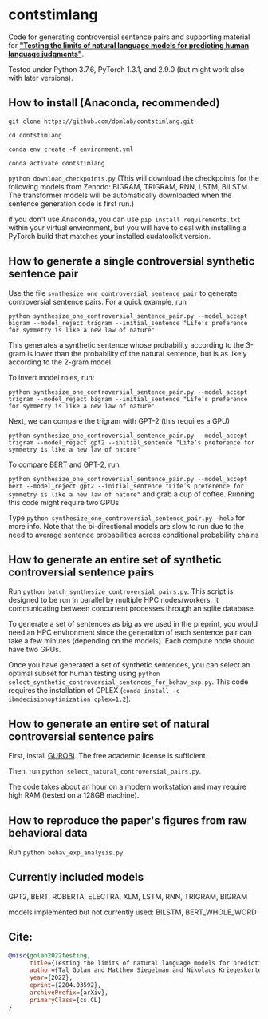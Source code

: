 # contstimlang
Code for generating controversial sentence pairs and supporting material for **["Testing the limits of natural language models for predicting human language judgments"](http://arxiv.org/abs/2204.03592)**.

Tested under Python 3.7.6, PyTorch 1.3.1, and 2.9.0 (but might work also with later versions).

## How to install (Anaconda, recommended)

```git clone https://github.com/dpmlab/contstimlang.git```

```cd contstimlang```

```conda env create -f environment.yml```

```conda activate contstimlang```

```python download_checkpoints.py```
(This will download the checkpoints for the following models from Zenodo: BIGRAM, TRIGRAM, RNN, LSTM, BILSTM. The transformer models will be automatically downloaded when the sentence generation code is first run.)

if you don't use Anaconda, you can use ```pip install requirements.txt``` within your virtual environment, but you will have to deal with installing a PyTorch build that matches your installed cudatoolkit version.

## How to generate a single controversial synthetic sentence pair
Use the file `synthesize_one_controversial_sentence_pair` to generate controversial sentence pairs. For a quick example, run

```python synthesize_one_controversial_sentence_pair.py --model_accept bigram --model_reject trigram --initial_sentence "Life’s preference for symmetry is like a new law of nature"```

This generates a synthetic sentence whose probability according to the 3-gram is lower than the probability of the natural sentence, but is as likely according to the 2-gram model.

To invert model roles, run:

```python synthesize_one_controversial_sentence_pair.py --model_accept trigram --model_reject bigram --initial_sentence "Life’s preference for symmetry is like a new law of nature"```

Next, we can compare the trigram with GPT-2 (this requires a GPU)

```python synthesize_one_controversial_sentence_pair.py --model_accept trigram --model_reject gpt2 --initial_sentence "Life’s preference for symmetry is like a new law of nature"```

To compare BERT and GPT-2, run 

```python synthesize_one_controversial_sentence_pair.py --model_accept bert --model_reject gpt2 --initial_sentence "Life’s preference for symmetry is like a new law of nature"```
and grab a cup of coffee. Running this code might require two GPUs.

Type `python synthesize_one_controversial_sentence_pair.py -help` for more info. Note that the bi-directional models are slow to run due to the need to average sentence probabilities across conditional probability chains

## How to generate an entire set of synthetic controversial sentence pairs
Run `python batch_synthesize_controversial_pairs.py`. This script is designed to be run in parallel by multiple HPC nodes/workers. It communicating between concurrent processes through an sqlite database.

To generate a set of sentences as big as we used in the preprint, you would need an HPC environment since the generation of each sentence pair can take a few minutes (depending on the models). Each compute node should have two GPUs.

Once you have generated a set of synthetic sentences, you can select an optimal subset for human testing using
`python select_synthetic_controversial_sentences_for_behav_exp.py`. This code requires the installation of CPLEX (`conda install -c ibmdecisionoptimization cplex=1.2`).

## How to generate an entire set of natural controversial sentence pairs
First, install [GUROBI](https://www.gurobi.com/). The free academic license is sufficient.

Then, run `python select_natural_controversial_pairs.py`.

The code takes about an hour on a modern workstation and may require high RAM (tested on a 128GB machine).

## How to reproduce the paper's figures from raw behavioral data
Run `python behav_exp_analysis.py`.

## Currently included models
GPT2, BERT, ROBERTA, ELECTRA, XLM, LSTM, RNN, TRIGRAM, BIGRAM

models implemented but not currently used: BILSTM, BERT_WHOLE_WORD

## Cite:
```bibtex
@misc{golan2022testing,
      title={Testing the limits of natural language models for predicting human language judgments}, 
      author={Tal Golan and Matthew Siegelman and Nikolaus Kriegeskorte and Christopher Baldassano},
      year={2022},
      eprint={2204.03592},
      archivePrefix={arXiv},
      primaryClass={cs.CL}
}
```
